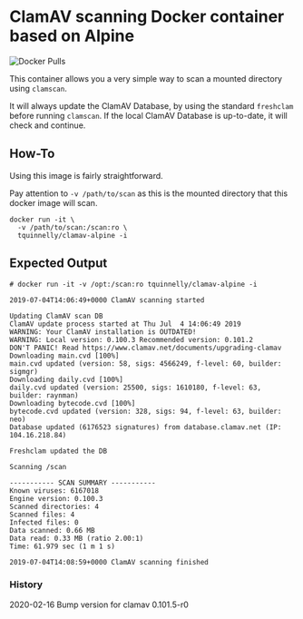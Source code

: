 # ClamAV scanning Docker container based on Alpine

![Docker Pulls](https://img.shields.io/docker/pulls/tquinnelly/clamav-alpine.svg?style=for-the-badge)

This container allows you a very simple way to scan a mounted directory using `clamscan`.

It will always update the ClamAV Database, by using the standard `freshclam` before running `clamscan`.
If the local ClamAV Database is up-to-date, it will check and continue.

## How-To
Using this image is fairly straightforward.

Pay attention to `-v /path/to/scan` as this is the mounted directory that this docker image will scan.

```
docker run -it \
  -v /path/to/scan:/scan:ro \
  tquinnelly/clamav-alpine -i
```

## Expected Output

```
# docker run -it -v /opt:/scan:ro tquinnelly/clamav-alpine -i

2019-07-04T14:06:49+0000 ClamAV scanning started

Updating ClamAV scan DB
ClamAV update process started at Thu Jul  4 14:06:49 2019
WARNING: Your ClamAV installation is OUTDATED!
WARNING: Local version: 0.100.3 Recommended version: 0.101.2
DON'T PANIC! Read https://www.clamav.net/documents/upgrading-clamav
Downloading main.cvd [100%]
main.cvd updated (version: 58, sigs: 4566249, f-level: 60, builder: sigmgr)
Downloading daily.cvd [100%]
daily.cvd updated (version: 25500, sigs: 1610180, f-level: 63, builder: raynman)
Downloading bytecode.cvd [100%]
bytecode.cvd updated (version: 328, sigs: 94, f-level: 63, builder: neo)
Database updated (6176523 signatures) from database.clamav.net (IP: 104.16.218.84)

Freshclam updated the DB

Scanning /scan

----------- SCAN SUMMARY -----------
Known viruses: 6167018
Engine version: 0.100.3
Scanned directories: 4
Scanned files: 4
Infected files: 0
Data scanned: 0.66 MB
Data read: 0.33 MB (ratio 2.00:1)
Time: 61.979 sec (1 m 1 s)

2019-07-04T14:08:59+0000 ClamAV scanning finished
```

### History
2020-02-16
Bump version for clamav 0.101.5-r0
